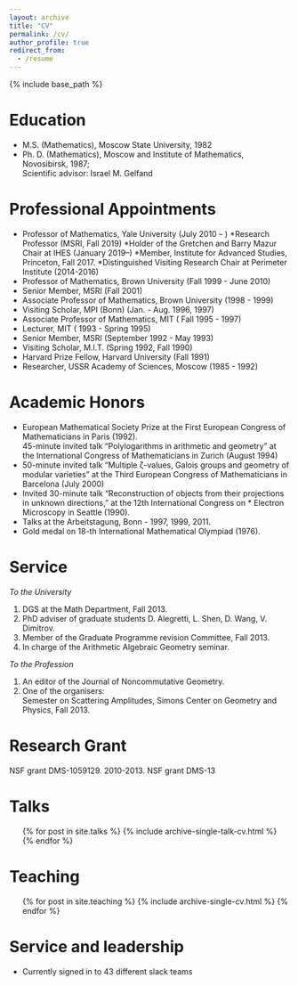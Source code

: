 ```yaml
---
layout: archive
title: "CV"
permalink: /cv/
author_profile: true
redirect_from:
  - /resume
---
```


{% include base_path %}

Education
======
* M.S. (Mathematics), Moscow State University, 1982
* Ph. D. (Mathematics), Moscow and Institute of Mathematics, Novosibirsk, 1987;  <br /> Scientific advisor: Israel M. Gelfand

Professional Appointments
======
* Professor of Mathematics, Yale University (July 2010 – )
*Research Professor (MSRI, Fall 2019)
*Holder of the Gretchen and Barry Mazur Chair at IHES (January 2019–)
*Member, Institute for Advanced Studies, Princeton, Fall 2017.
*Distinguished Visiting Research Chair at Perimeter Institute (2014-2016)
* Professor of Mathematics, Brown University (Fall 1999 - June 2010)
* Senior Member, MSRI (Fall 2001)
* Associate Professor of Mathematics, Brown University (1998 - 1999)
* Visiting Scholar, MPI (Bonn) (Jan. - Aug. 1996, 1997)
* Associate Professor of Mathematics, MIT ( Fall 1995 - 1997)
* Lecturer, MIT ( 1993 - Spring 1995)
* Senior Member, MSRI (September 1992 - May 1993)
* Visiting Scholar, M.I.T. (Spring 1992, Fall 1990)
* Harvard Prize Fellow, Harvard University (Fall 1991)
* Researcher, USSR Academy of Sciences, Moscow (1985 - 1992)
  
Academic Honors
======
* European Mathematical Society Prize at the First European Congress of Mathematicians in Paris (1992).  <br /> 
45-minute invited talk “Polylogarithms in arithmetic and geometry” at the International Congress of Mathematicians in Zurich (August 1994)  <br /> 
* 50-minute invited talk “Multiple ζ-values, Galois groups and geometry of modular varieties” at the Third European Congress of Mathematicians in Barcelona (July 2000)  <br /> 
* Invited 30-minute talk “Reconstruction of objects from their projections in unknown directions,” at the 12th International Congress on * Electron Microscopy in Seattle (1990).  <br /> 
* Talks at the Arbeitstagung, Bonn - 1997, 1999, 2011.  <br /> 
* Gold medal on 18-th International Mathematical Olympiad (1976).  <br /> 

Service
======
<em>To the University</em>
<ol>
<li>DGS at the Math Department, Fall 2013.</li>
<li> PhD adviser of graduate students D. Alegretti, L. Shen, D. Wang, V. Dimitrov.</li>
<li>Member of the Graduate Programme revision Committee, Fall 2013.</li>
<li>In charge of the Arithmetic Algebraic Geometry seminar.</li>
</ol>
<em>To the Profession</em>
<ol>
<li>An editor of the Journal of Noncommutative Geometry.</li>
<li>One of the organisers: <br />  
Semester on Scattering Amplitudes, Simons Center on Geometry and Physics, Fall 2013.</li>
</ol>


Research Grant
======
NSF grant DMS-1059129. 2010-2013. NSF grant DMS-13
  
Talks
======
  <ul>{% for post in site.talks %}
    {% include archive-single-talk-cv.html %}
  {% endfor %}</ul>
  
Teaching
======
  <ul>{% for post in site.teaching %}
    {% include archive-single-cv.html %}
  {% endfor %}</ul>
  
Service and leadership
======
* Currently signed in to 43 different slack teams
